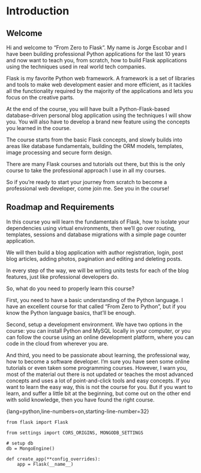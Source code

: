 # Introduction

## Welcome

Hi and welcome to “From Zero to Flask”. My name is Jorge Escobar and I have been building professional Python applications for the last 10 years and now want to teach you, from scratch, how to build Flask applications using the techniques used in real world tech companies.

Flask is my favorite Python web framework. A framework is a set of libraries and tools to make web development easier and more efficient, as it tackles all the functionality required by the majority of the applications and lets you focus on the creative parts.

At the end of the course, you will have built a Python-Flask-based database-driven personal blog application using the techniques I will show you. You will also have to develop a brand new feature using the concepts you learned in the course.

The course starts from the basic Flask concepts, and slowly builds into areas like database fundamentals, building the ORM models, templates, image processing and secure form design.

There are many Flask courses and tutorials out there, but this is the only course to take the professional approach I use in all my courses.

So if you’re ready to start your journey from scratch to become a professional web developer, come join me. See you in the course!

## Roadmap and Requirements

In this course you will learn the fundamentals of Flask, how to isolate your dependencies using virtual environments, then we’ll go over routing, templates, sessions and database migrations with a simple page counter application.

We will then build a blog application with author registration, login, post blog articles, adding photos, pagination and editing and deleting posts.

In every step of the way, we will be writing units tests for each of the blog features, just like professional developers do.

So, what do you need to properly learn this course?

First, you need to have a basic understanding of the Python language. I have an excellent course for that called “From Zero to Python”, but if you know the Python language basics, that’ll be enough.

Second, setup a development environment. We have two options in the course: you can install Python and MySQL locally in your computer, or you can follow the course using an online development platform, where you can code in the cloud from wherever you are.

And third, you need to be passionate about learning, the professional way, how to become a software developer. I’m sure you have seen some online tutorials or even taken some programming courses. However, I warn you, most of the material out there is not updated or teaches the most advanced concepts and uses a lot of point-and-click tools and easy concepts. If you want to learn the easy way, this is not the course for you. But if you want to learn, and suffer a little bit at the beginning, but come out on the other end with solid knowledge, then you have found the right course.

{lang=python,line-numbers=on,starting-line-number=32}

```
from flask import Flask

from settings import CORS_ORIGINS, MONGODB_SETTINGS

# setup db
db = MongoEngine()

def create_app(**config_overrides):
    app = Flask(__name__)
```
